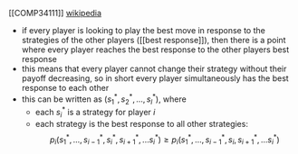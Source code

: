 [[COMP34111]]
[wikipedia](https://en.wikipedia.org/wiki/Nash_equilibrium)

- if every player is looking to play the best move in response to the strategies of the other players ([[best response]]), then there is a point where every player reaches the best response to the other players best response
- this means that every player cannot change their strategy without their payoff decreasing, so in short every player simultaneously has the best response to each other
- this can be written as $(s^*_1,s^*_2,...,s^*_l)$, where
	- each $s^*_i$ is a strategy for player $i$
	- each strategy is the best response to all other strategies:
$$p_i(s^*_1,...,s^*_{i-1},s^*_i,s^*_{i+1},...s^*_i) \geq p_i(s^*_1,...,s^*_{i-1},s_i,s^*_{i+1},...s^*_i)$$
